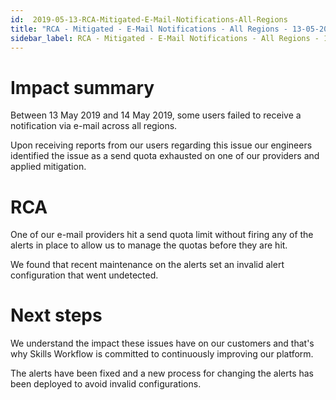 ```yaml
---
id:  2019-05-13-RCA-Mitigated-E-Mail-Notifications-All-Regions
title: "RCA - Mitigated - E-Mail Notifications - All Regions - 13-05-2019"
sidebar_label: RCA - Mitigated - E-Mail Notifications - All Regions - 13-05-2019
---
```


# Impact summary

Between 13 May 2019 and 14 May 2019, some users failed to receive a notification via e-mail across all regions.

Upon receiving reports from our users regarding this issue our engineers identified the issue as a send quota exhausted on one of our providers and applied mitigation.



# RCA

One of our e-mail providers hit a send quota limit without firing any of the alerts in place to allow us to manage the quotas before they are hit.

We found that recent maintenance on the alerts set an invalid alert configuration that went undetected.





# Next steps

We understand the impact these issues have on our customers and that's why Skills Workflow is committed to continuously improving our platform.

The alerts have been fixed and a new process for changing the alerts has been deployed to avoid invalid configurations.